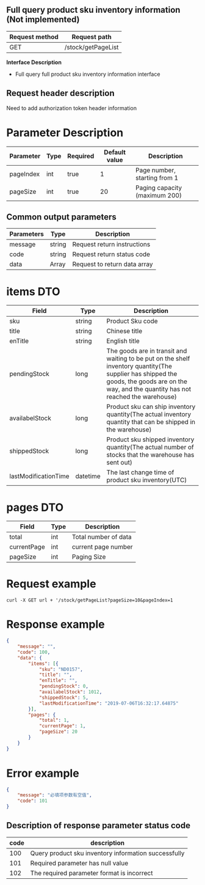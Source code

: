## Full query product sku inventory information (Not implemented)
Request method | Request path
---|---
GET | /stock/getPageList

**Interface Description**
*  Full query full product sku inventory information interface

## Request header description
Need to add authorization token header information

# Parameter Description
Parameter | Type | Required | Default value | Description
---|---|---|---|---
pageIndex|int|true|1|Page number, starting from 1
pageSize|int|true|20|Paging capacity (maximum 200)

## Common output parameters
Parameters | Type | Description
---|---|---
message|string|Request return instructions
code|string|Request return status code
data|Array| Request to return data array

# items DTO
Field | Type | Description
---|---|---
sku|string|Product Sku code
title|string | Chinese title
enTitle|string|English title
pendingStock|long|The goods are in transit and waiting to be put on the shelf inventory quantity(The supplier has shipped the goods, the goods are on the way, and the quantity has not reached the warehouse)
availabelStock|long|Product sku can ship inventory quantity(The actual inventory quantity that can be shipped in the warehouse)
shippedStock|long|Product sku shipped inventory quantity(The actual number of stocks that the warehouse has sent out)
lastModificationTime|datetime|The last change time of product sku inventory(UTC)

# pages DTO
Field | Type | Description
---|---|---
total|int|Total number of data
currentPage|int|current page number
pageSize|int|Paging Size

# Request example
```
curl -X GET url + '/stock/getPageList?pageSize=10&pageIndex=1
```

# Response example
```json
{
	"message": "",
	"code": 100,
	"data": {
		"items": [{
			"sku": "ND0157",
			"title": "",
			"enTitle": "",
			"pendingStock": 0,
			"availabelStock": 1012,
			"shippedStock": 5,
			"lastModificationTime": "2019-07-06T16:32:17.64875"
		}],
		"pages": {
			"total": 1,
			"currentPage": 1,
			"pageSize": 20
		}
	}
}
```
# Error example
```json
{
	"message": "必填项参数有空值",
	"code": 101
}
```

## Description of response parameter status code
 code | description
---|---
100|Query product sku inventory information successfully
101|Required parameter has null value
102|The required parameter format is incorrect
